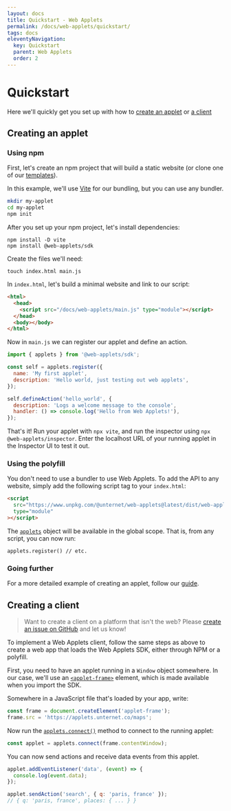 ```yaml
---
layout: docs
title: Quickstart - Web Applets
permalink: /docs/web-applets/quickstart/
tags: docs
eleventyNavigation:
  key: Quickstart
  parent: Web Applets
  order: 2
---
```

# Quickstart

Here we'll quickly get you set up with how to [create an applet](#applet) or [a client](#client)

<a id="applet"></a>

## Creating an applet

### Using npm

First, let's create an npm project that will build a static website (or clone one of our [templates](/docs/web-applets/resources/templates)).

In this example, we'll use <a href="https://vite.dev/" target="_blank">Vite</a> for our bundling, but you can use any bundler.

```bash
mkdir my-applet
cd my-applet
npm init
```

After you set up your npm project, let's install dependencies:

```
npm install -D vite
npm install @web-applets/sdk
```

Create the files we'll need:

```
touch index.html main.js
```

In `index.html`, let's build a minimal website and link to our script:

```html
<html>
  <head>
    <script src="/docs/web-applets/main.js" type="module"></script>
  </head>
  <body></body>
</html>
```

Now in `main.js` we can register our applet and define an action.

```js
import { applets } from '@web-applets/sdk';

const self = applets.register({
  name: 'My first applet',
  description: 'Hello world, just testing out web applets',
});

self.defineAction('hello_world', {
  description: 'Logs a welcome message to the console',
  handler: () => console.log('Hello from Web Applets!'),
});
```

That's it! Run your applet with `npx vite`, and run the inspector using `npx @web-applets/inspector`. Enter the localhost URL of your running applet in the Inspector UI to test it out.

### Using the polyfill

You don't need to use a bundler to use Web Applets. To add the API to any website, simply add the following script tag to your `index.html`:

```html
<script
  src="https://www.unpkg.com/@unternet/web-applets@latest/dist/web-applets.min.js"
  type="module"
></script>
```

The <a href="/docs/web-applets/reference/applet-factory">`applets`</a> object will be available in the global scope. That is, from any script, you can now run:

```
applets.register() // etc.
```

### Going further

For a more detailed example of creating an applet, follow our <a href="/docs/web-applets//guides/creating-an-applet"> guide</a>.

<a id="client"></a>

## Creating a client

> Want to create a client on a platform that isn't the web? Please <a href="https://github.com/unternet-co/web-applets/issues/new" target="_blank">create an issue on GitHub</a> and let us know!

To implement a Web Applets client, follow the same steps as above to create a web app that loads the Web Applets SDK, either through NPM or a polyfill.

First, you need to have an applet running in a `Window` object somewhere. In our case, we'll use an <a href="/docs/web-applets/reference/applet-frame-element">`<applet-frame>`</a> element, which is made available when you import the SDK.

Somewhere in a JavaScript file that's loaded by your app, write:

```javascript
const frame = document.createElement('applet-frame');
frame.src = 'https://applets.unternet.co/maps';
```

Now run the <a href="/docs/web-applets/reference/applet-factory#connect">`applets.connect()`</a> method to connect to the running applet:

```javascript
const applet = applets.connect(frame.contentWindow);
```

You can now send actions and receive data events from this applet.

```javascript
applet.addEventListener('data', (event) => {
  console.log(event.data);
});

applet.sendAction('search', { q: 'paris, france' });
// { q: 'paris, france', places: { ... } }
```
